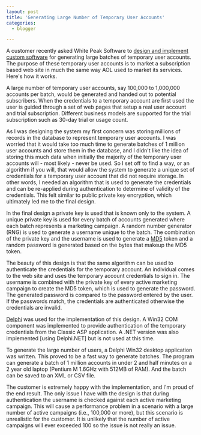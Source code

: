 ```yaml
---
layout: post
title: 'Generating Large Number of Temporary User Accounts'
categories:
  - blogger

---
```


A customer recently asked White Peak Software to [design and implement custom software](http://www.whitepeaksoftware.com/) for generating large batches of temporary user accounts.  The purpose of these temporary user accounts is to market a subscription based web site in much the same way AOL used to market its services.  Here's how it works.

A large number of temporary user accounts, say 100,000 to 1,000,000 accounts per batch, would be generated and handed out to potential subscribers.  When the credentials to a temporary account are first used the user is guided through a set of web pages that setup a real user account and trial subscription.  Different business models are supported for the trial subscription such as 30-day trial or usage count.

As I was designing the system my first concern was storing millions of records in the database to represent temporary user accounts.  I was worried that it would take too much time to generate batches of 1 million user accounts and store them in the database, and I didn't like the idea of storing this much data when initially the majority of the temporary user accounts will - most likely - never be used.  So I set off to find a way, or an algorithm if you will, that would allow the system to generate a unique set of credentials for a temporary user account that did not require storage.  In other words, I needed an algorithm that is used to generate the credentials and can be re-applied during authentication to determine of validity of the credentials.  This felt similar to public private key encryption, which ultimately led me to the final design.

In the final design a private key is used that is known only to the system.  A unique private key is used for every batch of accounts generated where each batch represents a marketing campaign.  A random number generator (RNG) is used to generate a username unique to the batch.  The combination of the private key and the username is used to generate a [MD5](http://en.wikipedia.org/wiki/Md5) token and a random password is generated based on the bytes that makeup the MD5 token.

The beauty of this design is that the same algorithm can be used to authenticate the credentials for the temporary account.  An individual comes to the web site and uses the temporary account credentials to sign in.  The username is combined with the private key of every active marketing campaign to create the MD5 token, which is used to generate the password.  The generated password is compared to the password entered by the user.  If the passwords match, the credentials are authenticated otherwise the credentials are invalid.

[Delphi](http://www.borland.com/delphi) was used for the implementation of this design.  A Win32 COM component was implemented to provide authentication of the temporary credentials from the Classic ASP application.  A .NET version was also implemented \[using Delphi.NET\] but is not used at this time.

To generate the large number of users, a Delphi Win32 desktop application was written.  This proved to be a fast way to generate batches.  The program can generate a batch of 1 million accounts in under 2 and half minutes on a 2 year old laptop (Pentium M 1.6GHz with 512MB of RAM).  And the batch can be saved to an XML or CSV file.

The customer is extremely happy with the implementation, and I'm proud of the end result.  The only issue I have with the design is that during authentication the username is checked against each active marketing campaign.  This will cause a performance problem in a scenario with a large number of active campaigns (i.e., 100,000 or more), but this scenario is unrealistic for the customer.  It is unlikely that the number of active campaigns will ever exceeded 100 so the issue is not really an issue.
